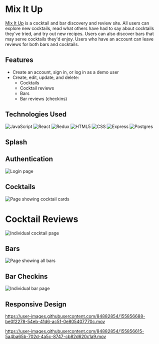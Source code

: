 # Mix It Up

[Mix It Up](https://sezder-mix-it-up.herokuapp.com/) is a cocktail and bar discovery and review site. All users can explore new cocktails, read what others have had to say about cocktails they've tried, and try out new recipes. Users can also discover bars that may serve cocktails they'd enjoy. Users who have an account can leave reviews for both bars and cocktails. 

## Features 
- Create an account, sign in, or log in as a demo user
- Create, edit, update, and delete:
   - Cocktails
   - Cocktail reviews
   - Bars
   - Bar reviews (checkins)
   
## Technologies Used
<p>
   <img alt="JavaScript" src="https://img.shields.io/badge/JavaScript-323330?style=for-the-badge&logo=javascript&logoColor=F7DF1E" />
    <img alt="React" src="https://img.shields.io/badge/React-20232A?style=for-the-badge&logo=react&logoColor=61DAFB" />
    <img alt="Redux" src="https://img.shields.io/badge/Redux-593D88?style=for-the-badge&logo=redux&logoColor=white" />
    <img alt="HTML5" src="https://img.shields.io/badge/HTML5-E34F26?style=for-the-badge&logo=html5&logoColor=white" />
    <img alt="CSS" src="https://img.shields.io/badge/CSS3-1572B6?style=for-the-badge&logo=css3&logoColor=white" />
    <img alt="Express" src="https://img.shields.io/badge/Express.js-000000?style=for-the-badge&logo=express&logoColor=white" />  
    <img alt="Postgres" src="https://img.shields.io/badge/postgres-%23316192.svg?style=for-the-badge&logo=postgresql&logoColor=white" />
</p>

## Splash


## Authentication
![Login page](https://i.imgur.com/UMZh8BQ.jpg)

## Cocktails
![Page showing cocktail cards](https://i.imgur.com/3jlb2V8.jpg)

# Cocktail Reviews
![Individual cocktail page](https://i.imgur.com/28n2xcW.jpg)

## Bars
![Page showing all bars](https://i.imgur.com/bEXoSkD.jpg)

## Bar Checkins
![Individual bar page](https://i.imgur.com/4RkROCn.jpg)

## Responsive Design
https://user-images.githubusercontent.com/84882854/155856688-be0f2278-54eb-41d6-ac51-0e805407770c.mov 

https://user-images.githubusercontent.com/84882854/155856615-5a4ba65b-702d-4a5c-8747-cb82d620c1a9.mov 




